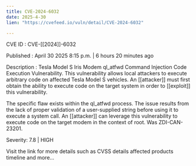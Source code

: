 ```yaml
---
title: CVE-2024-6032
date: 2025-4-30
lien: "https://cvefeed.io/vuln/detail/CVE-2024-6032"

---
```


CVE ID : CVE-[[2024]]-6032

Published :  April 30
2025
8:15 p.m. | 6 hours
20 minutes ago

Description : Tesla Model S Iris Modem ql_atfwd Command Injection Code Execution Vulnerability. This vulnerability allows local attackers to execute arbitrary code on affected Tesla Model S vehicles. An  [[attacker]] must first obtain the ability to execute code on the target system in order to  [[exploit]] this vulnerability.
 
The specific flaw exists within the ql_atfwd process. The issue results from the lack of proper validation of a user-supplied string before using it to execute a system call. An  [[attacker]] can leverage this vulnerability to execute code on the target modem in the context of root. Was ZDI-CAN-23201.

Severity: 7.8 | HIGH

Visit the link for more details
such as CVSS details
affected products
timeline
and more...
